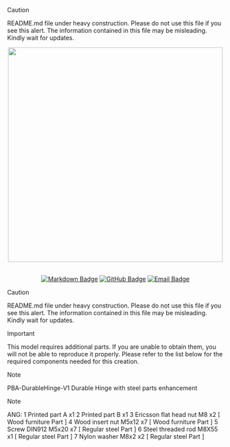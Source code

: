 <!-- Begin README -->

> [!CAUTION]
> README.md file under heavy construction. Please do not use this file if you see this alert. The information contained in this file may be misleading. Kindly wait for updates.

<div align="center">
    <img src="flayer.png" width="500" height="500"/>
</div>
<br>
<p align="center">
    <a href="https://daringfireball.net/projects/markdown/"><img src="https://img.shields.io/badge/Markdown-1.0.1-000000?style=for-the-badge&logo=markdown" alt="Markdown Badge" /></a>
    <a href="https://github.com/bajraan"><img src="https://img.shields.io/badge/github-follow_me-181717?style=for-the-badge&logo=github&color=181717" alt="GitHub Badge" /></a>
    <a href="mailto:bajran1616@gmail.com"><img src="https://img.shields.io/badge/gmail-contact_me-EA4335?style=for-the-badge&logo=gmail" alt="Email Badge" /></a>
    <br>
</p>

> [!CAUTION]
> README.md file under heavy construction. Please do not use this file if you see this alert. The information contained in this file may be misleading. Kindly wait for updates.

> [!IMPORTANT]
>This model requires additional parts. If you are unable to obtain them, you will not be able to reproduce it properly. Please refer to the list below for the required components needed for this creation.

> [!NOTE]
> PBA-DurableHinge-V1 
> Durable Hinge with steel parts enhancement

> [!NOTE]
> ANG:
> 1 Printed part A 	     x1
> 2 Printed part B 	     x1 
> 3 Ericsson flat head nut M8 x2 [ Wood furniture Part ]
> 4 Wood insert nut M5x12     x7 [ Wood furniture Part ]
> 5 Screw DIN912 M5x20 	     x7 [ Regular steel Part  ]
> 6 Steel threaded rod M8X55  x1 [ Regular steel Part  ]
> 7 Nylon washer M8x2         x2 [ Regular steel Part  ]

<!-- End README -->